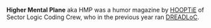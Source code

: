**Higher Mental Plane** aka HMP was a humor magazine by [HOOPTiE](/p/hooptie) of Sector Logic Coding Crew, who in the previous year ran [DREADLoC](/g/dreadloc).